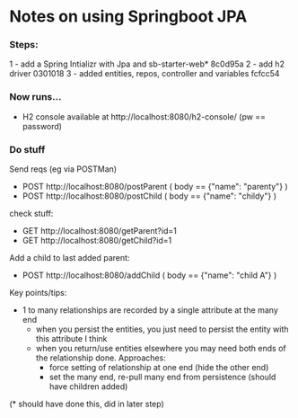 # Notes on using Springboot JPA

### Steps:

1 - add a Spring Intializr with Jpa and sb-starter-web* 8c0d95a
2 - add h2 driver										0301018
3 - added entities, repos, controller and variables		fcfcc54

### Now runs...
- H2 console available at http://localhost:8080/h2-console/ (pw == password)

### Do stuff
Send reqs (eg via POSTMan)
- POST http://localhost:8080/postParent ( body == {"name": "parenty"} )
- POST http://localhost:8080/postChild ( body == {"name": "childy"} )

check stuff:
- GET http://localhost:8080/getParent?id=1
- GET http://localhost:8080/getChild?id=1

Add a child to last added parent:
- POST http://localhost:8080/addChild ( body == {"name": "child A"} )

Key points/tips:
- 1 to many relationships are recorded by a single attribute at the many end
  - when you persist the entities, you just need to persist the entity with this attribute I think
  - when you return/use entities elsewhere you may need both ends of the relationship done. Approaches:
    - force setting of relationship at one end (hide the other end)
	- set the many end, re-pull many end from persistence (should have children added)  


(* should have done this, did in later step)


